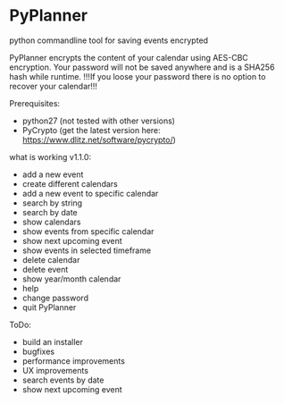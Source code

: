 # PyPlanner
python commandline tool for saving events encrypted

PyPlanner encrypts the content of your calendar using AES-CBC encryption.
Your password will not be saved anywhere and is a SHA256 hash while runtime.
!!!If you loose your password there is no option to recover your calendar!!!

Prerequisites:
- python27 (not tested with other versions)
- PyCrypto (get the latest version here: https://www.dlitz.net/software/pycrypto/)

what is working v1.1.0:
- add a new event
- create different calendars
- add a new event to specific calendar
- search by string
- search by date
- show calendars
- show events from specific calendar
- show next upcoming event
- show events in selected timeframe
- delete calendar
- delete event
- show year/month calendar
- help
- change password
- quit PyPlanner


ToDo:
- build an installer
- bugfixes
- performance improvements
- UX improvements
- search events by date
- show next upcoming event



